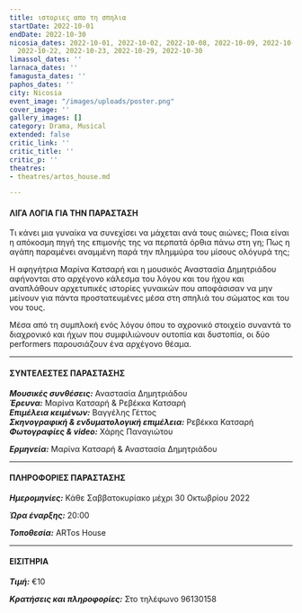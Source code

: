 ```yaml
---
title: ιστοριες απο τη σπηλια
startDate: 2022-10-01
endDate: 2022-10-30
nicosia_dates: 2022-10-01, 2022-10-02, 2022-10-08, 2022-10-09, 2022-10-15, 2022-10-16,
  2022-10-22, 2022-10-23, 2022-10-29, 2022-10-30
limassol_dates: ''
larnaca_dates: ''
famagusta_dates: ''
paphos_dates: ''
city: Nicosia
event_image: "/images/uploads/poster.png"
cover_image: ''
gallery_images: []
category: Drama, Musical
extended: false
critic_link: ''
critic_title: ''
critic_p: ''
theatres:
- theatres/artos_house.md

---
```

#### ΛΙΓΑ ΛΟΓΙΑ ΓΙΑ ΤΗΝ ΠΑΡΑΣΤΑΣΗ

Τι κάνει μια γυναίκα να συνεχίσει να μάχεται ανά τους αιώνες; Ποια είναι η απόκοσμη πηγή της επιμονής της να περπατά όρθια πάνω στη γη; Πως η αγάπη παραμένει αναμμένη παρά την πλημμύρα του μίσους ολόγυρά της;

Η αφηγήτρια Μαρίνα Κατσαρή και η μουσικός Αναστασία Δημητριάδου αφήνονται στο αρχέγονο κάλεσμα του λόγου και του ήχου και αναπλάθουν αρχετυπικές ιστορίες γυναικών που αποφάσισαν να μην μείνουν για πάντα προστατευμένες μέσα στη σπηλιά του σώματος και του νου τους.

Μέσα από τη συμπλοκή ενός λόγου όπου το αχρονικό στοιχείο συναντά το διαχρονικό και ήχων που συμφιλιώνουν ουτοπία και δυστοπία, οι δύο performers παρουσιάζουν ένα αρχέγονο θέαμα.

***

#### ΣΥΝΤΕΛΕΣΤΕΣ ΠΑΡΑΣΤΑΣΗΣ

**_Μουσικές συνθέσεις:_** Αναστασία Δημητριάδου  
**_Έρευνα:_** Μαρίνα Κατσαρή & Ρεβέκκα Κατσαρή  
**_Επιμέλεια κειμένων:_** Βαγγέλης Γέττος  
**_Σκηνογραφική & ενδυματολογική επιμέλεια:_** Ρεβέκκα Κατσαρή  
**_Φωτογραφίες & video:_** Χάρης Παναγιώτου

**_Ερμηνεία:_** Μαρίνα Κατσαρή & Αναστασία Δημητριάδου

***

#### ΠΛΗΡΟΦΟΡΙΕΣ ΠΑΡΑΣΤΑΣΗΣ

**_Ημερομηνίες:_** Κάθε Σαββατοκυρίακο μέχρι 30 Οκτωβρίου 2022

**_Ώρα έναρξης:_** 20:00

**_Τοποθεσία:_** ARTos House

***

#### ΕΙΣΙΤΗΡΙΑ

**_Τιμή:_** €10

**_Κρατήσεις και πληροφορίες:_** Στο τηλέφωνο 96130158